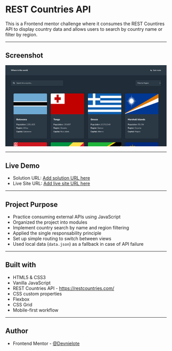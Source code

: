 # REST Countries API
This is a Frontend mentor challenge where it consumes the REST Countires API to display country data and allows users to search by country name or filter by region.

---

## Screenshot

![](./src/assets/images/countries_desktop2.png)

---

## Live Demo

- Solution URL: [Add solution URL here](https://your-solution-url.com)
- Live Site URL: [Add live site URL here](https://your-live-site-url.com)

---

## Project Purpose

- Practice consuming external APIs using JavaScript
- Organized the project into modules
- Implement country search by name and region filtering
- Applied the single responsability principle
- Set up simple routing to switch between views
- Used local data (`data.json`) as a fallback in case of API failure

---

## Built with

- HTML5 & CSS3
- Vanilla JavaScript
- REST Countries API - https://restcountries.com/
- CSS custom properties
- Flexbox
- CSS Grid
- Mobile-first workflow

---

## Author

- Frontend Mentor - [@Devnielote](https://www.frontendmentor.io/profile/Devnielote)
